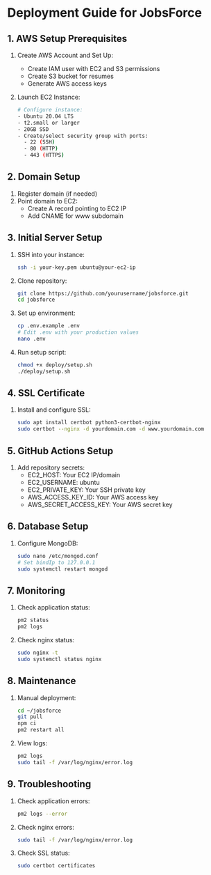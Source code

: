 # Deployment Guide for JobsForce

## 1. AWS Setup Prerequisites

1. Create AWS Account and Set Up:
   - Create IAM user with EC2 and S3 permissions
   - Create S3 bucket for resumes
   - Generate AWS access keys

2. Launch EC2 Instance:
   ```bash
   # Configure instance:
   - Ubuntu 20.04 LTS
   - t2.small or larger
   - 20GB SSD
   - Create/select security group with ports:
     - 22 (SSH)
     - 80 (HTTP)
     - 443 (HTTPS)
   ```

## 2. Domain Setup

1. Register domain (if needed)
2. Point domain to EC2:
   - Create A record pointing to EC2 IP
   - Add CNAME for www subdomain

## 3. Initial Server Setup

1. SSH into your instance:
   ```bash
   ssh -i your-key.pem ubuntu@your-ec2-ip
   ```

2. Clone repository:
   ```bash
   git clone https://github.com/yourusername/jobsforce.git
   cd jobsforce
   ```

3. Set up environment:
   ```bash
   cp .env.example .env
   # Edit .env with your production values
   nano .env
   ```

4. Run setup script:
   ```bash
   chmod +x deploy/setup.sh
   ./deploy/setup.sh
   ```

## 4. SSL Certificate

1. Install and configure SSL:
   ```bash
   sudo apt install certbot python3-certbot-nginx
   sudo certbot --nginx -d yourdomain.com -d www.yourdomain.com
   ```

## 5. GitHub Actions Setup

1. Add repository secrets:
   - EC2_HOST: Your EC2 IP/domain
   - EC2_USERNAME: ubuntu
   - EC2_PRIVATE_KEY: Your SSH private key
   - AWS_ACCESS_KEY_ID: Your AWS access key
   - AWS_SECRET_ACCESS_KEY: Your AWS secret key

## 6. Database Setup

1. Configure MongoDB:
   ```bash
   sudo nano /etc/mongod.conf
   # Set bindIp to 127.0.0.1
   sudo systemctl restart mongod
   ```

## 7. Monitoring

1. Check application status:
   ```bash
   pm2 status
   pm2 logs
   ```

2. Check nginx status:
   ```bash
   sudo nginx -t
   sudo systemctl status nginx
   ```

## 8. Maintenance

1. Manual deployment:
   ```bash
   cd ~/jobsforce
   git pull
   npm ci
   pm2 restart all
   ```

2. View logs:
   ```bash
   pm2 logs
   sudo tail -f /var/log/nginx/error.log
   ```

## 9. Troubleshooting

1. Check application errors:
   ```bash
   pm2 logs --error
   ```

2. Check nginx errors:
   ```bash
   sudo tail -f /var/log/nginx/error.log
   ```

3. Check SSL status:
   ```bash
   sudo certbot certificates
   ```
